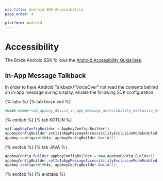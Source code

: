 ```yaml
---
nav_title: Android SDK Accessibility
page_order: 4

platform: Android
---
```


# Accessibility

The Braze Android SDK follows the [Android Accessibility Guidelines][1].

## In-App Message Talkback

In order to have Android Talkback/"VoiceOver" not read the contents behind an in-app message during display, enable the following SDK configuration:

{% tabs %}
{% tab braze.xml %}

```xml
<bool name="com_appboy_device_in_app_message_accessibility_exclusive_mode_enabled">true</bool>
```

{% endtab %}
{% tab KOTLIN %}

```kotlin
val appboyConfigBuilder = AppboyConfig.Builder()
appboyConfigBuilder.setIsInAppMessageAccessibilityExclusiveModeEnabled(true)
Appboy.configure(this, appboyConfigBuilder.build())
```

{% endtab %}
{% tab JAVA %}

```java
AppboyConfig.Builder appboyConfigBuilder = new AppboyConfig.Builder()
appboyConfigBuilder.setIsInAppMessageAccessibilityExclusiveModeEnabled(true);
Appboy.configure(this, appboyConfigBuilder.build());
```

{% endtab %}
{% endtabs %}


[1]: https://developer.android.com/guide/topics/ui/accessibility
